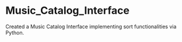 # Music_Catalog_Interface
Created a Music Catalog Interface implementing sort functionalities via Python.

